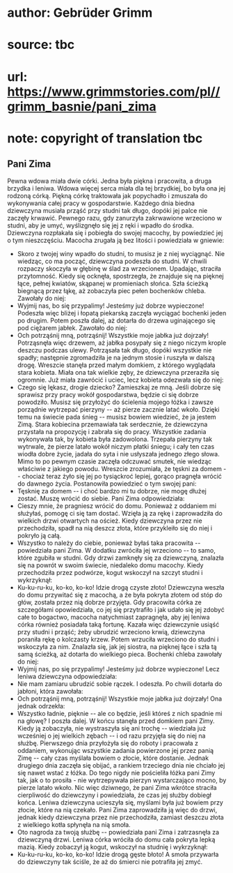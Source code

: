 # author: Gebrüder Grimm
# source: tbc
# url: https://www.grimmstories.com/pl//grimm_basnie/pani_zima
# note: copyright of translation tbc

## Pani Zima 

Pewna wdowa miała dwie córki. Jedna była piękna i pracowita, a druga
brzydka i leniwa. Wdowa więcej serca miała dla tej brzydkiej, bo była
ona jej rodzoną córką. Piękną córkę traktowała jak popychadło i zmuszała
do wykonywania całej pracy w gospodarstwie.
Każdego dnia biedna dziewczyna musiała prząść przy studni tak długo,
dopóki jej palce nie zaczęły krwawić.
Pewnego razu, gdy zanurzyła zakrwawione wrzeciono w studni, aby je umyć,
wyślizgnęło się jej z ręki i wpadło do środka. Dziewczyna rozpłakała się
i pobiegła do swojej macochy, by powiedzieć jej o tym nieszczęściu.
Macocha zrugała ją bez litości i powiedziała w gniewie:
- Skoro z twojej winy wpadło do studni, to musisz je z niej wyciągnąć.
Nie wiedząc, co ma począć, dziewczyna podeszła do studni. W chwili
rozpaczy skoczyła w głębinę w ślad za wrzecionem. Upadając, straciła
przytomność.
Kiedy się ocknęła, spostrzegła, że znajduje się na pięknej łące, pełnej
kwiatów, skąpanej w promieniach słońca. Szła ścieżką biegnącą przez
łąkę, aż zobaczyła piec pełen bochenków chleba. Zawołały do niej:
- Wyjmij nas, bo się przypalimy! Jesteśmy już dobrze wypieczone!
Podeszła więc bliżej i łopatą piekarską zaczęła wyciągać bochenki jeden
po drugim.
Potem poszła dalej, aż dotarła do drzewa uginającego się pod ciężarem
jabłek. Zawołało do niej:
- Och potrząśnij mną, potrząśnij! Wszystkie moje jabłka już dojrzały!
Potrząsnęła więc drzewem, aż jabłka posypały się z niego niczym krople
deszczu podczas ulewy. Potrząsała tak długo, dopóki wszystkie nie
spadły; następnie zgromadziła je na jednym stosie i ruszyła w dalszą
drogę.
Wreszcie stanęła przed małym domkiem, z którego wyglądała stara kobieta.
Miała ona tak wielkie zęby, że dziewczyna przeraziła się ogromnie. Już
miała zawrócić i uciec, lecz kobieta odezwała się do niej:
- Czego się lękasz, drogie dziecko? Zamieszkaj ze mną. Jeśli dobrze się
sprawisz przy pracy wokół gospodarstwa, będzie ci się dobrze powodziło.
Musisz się przyłożyć do ścielenia mojego łóżka i zawsze porządnie
wytrzepać pierzyny -- aż pierze zacznie latać wkoło. Dzięki temu na
świecie pada śnieg -- musisz bowiem wiedzieć, że ja jestem Zimą.
Stara kobiecina przemawiała tak serdecznie, że dziewczyna przystała na
propozycję i zabrała się do pracy.
Wszystkie zadania wykonywała tak, by kobieta była zadowolona. Trzepała
pierzyny tak wytrwale, że pierze latało wokół niczym płatki śniegu; i
cały ten czas wiodła dobre życie, jadała do syta i nie usłyszała jednego
złego słowa.
Mimo to po pewnym czasie zaczęła odczuwać smutek, nie wiedząc właściwie
z jakiego powodu. Wreszcie zrozumiała, że tęskni za domem -- chociaż
teraz żyło się jej po tysiąckroć lepiej, gorąco pragnęła wrócić do
dawnego życia.
Postanowiła powiedzieć o tym swojej pani:
- Tęsknię za domem -- i choć bardzo mi tu dobrze, nie mogę dłużej
zostać. Muszę wrócić do siebie.
Pani Zima odpowiedziała:
- Cieszy mnie, że pragniesz wrócić do domu. Ponieważ z oddaniem mi
służyłaś, pomogę ci się tam dostać.
Wzięła ją za rękę i zaprowadziła do wielkich drzwi otwartych na oścież.
Kiedy dziewczyna przez nie przechodziła, spadł na nią deszcz złota,
które przykleiło się do niej i pokryło ją całą.
- Wszystko to należy do ciebie, ponieważ byłaś taka pracowita --
powiedziała pani Zima. W dodatku zwróciła jej wrzeciono -- to samo,
które zgubiła w studni.
Gdy drzwi zamknęły się za dziewczyną, znalazła się na powrót w swoim
świecie, niedaleko domu macochy. Kiedy przechodziła przez podwórze,
kogut wskoczył na szczyt studni i wykrzyknął:
- Ku-ku-ru-ku, ko-ko, ko-ko! Idzie drogą czyste złoto!
Dziewczyna weszła do domu przywitać się z macochą, a że była pokryta
złotem od stóp do głów, została przez nią dobrze przyjęta.
Gdy pracowita córka ze szczegółami opowiedziała, co jej się przytrafiło
i jak udało się jej zdobyć całe to bogactwo, macocha natychmiast
zapragnęła, aby jej leniwa córka również posiadała taką fortunę. Kazała
więc dziewczynie usiąść przy studni i prząść; żeby ubrudzić wrzeciono
krwią, dziewczyna poraniła rękę o kolczasty krzew. Potem wrzuciła
wrzeciono do studni i wskoczyła za nim.
Znalazła się, jak jej siostra, na pięknej łące i szła tą samą ścieżką,
aż dotarła do wielkiego pieca. Bochenki chleba zawołały do niej:
- Wyjmij nas, po się przypalimy! Jesteśmy już dobrze wypieczone!
Lecz leniwa dziewczyna odpowiedziała:
- Nie mam zamiaru ubrudzić sobie rączek.
I odeszła. Po chwili dotarła do jabłoni, która zawołała:
- Och potrząśnij mną, potrząśnij! Wszystkie moje jabłka już dojrzały!
Ona jednak odrzekła:
- Wszystko ładnie, pięknie -- ale co będzie, jeśli któreś z nich spadnie
mi na głowę?
I poszła dalej.
W końcu stanęła przed domkiem pani Zimy. Kiedy ją zobaczyła, nie
wystraszyła się ani trochę -- wiedziała już wcześniej o jej wielkich
zębach -- i od razu przyjęła się do niej na służbę.
Pierwszego dnia przyłożyła się do roboty i pracowała z oddaniem,
wykonując wszystkie zadania powierzone jej przez panią Zimę -- cały czas
myślała bowiem o złocie, które dostanie. Jednak drugiego dnia zaczęła
się obijać, a rankiem trzeciego dnia nie chciało jej się nawet wstać z
łóżka. Do tego nigdy nie pościeliła łóżka pani Zimy tak, jak o to
prosiła - nie wytrzepywała pierzyn wystarczająco mocno, by pierze latało
wkoło.
Nic więc dziwnego, że pani Zima wkrótce straciła cierpliwość do
dziewczyny i powiedziała, że czas jej służby dobiegł końca. Leniwa
dziewczyna ucieszyła się, myślami była już bowiem przy złocie, które na
nią czekało. Pani Zima zaprowadziła ją więc do drzwi, jednak kiedy
dziewczyna przez nie przechodziła, zamiast deszczu złota z wielkiego
kotła spłynęła na nią smoła.
- Oto nagroda za twoją służbę -- powiedziała pani Zima i zatrzasnęła za
dziewczyną drzwi.
Leniwa córka wróciła do domu cała pokryta lepką mazią. Kiedy zobaczył ją
kogut, wskoczył na studnię i wykrzyknął:
- Ku-ku-ru-ku, ko-ko, ko-ko! Idzie drogą gęste błoto!
A smoła przywarła do dziewczyny tak ściśle, że aż do śmierci nie
potrafiła jej zmyć.
